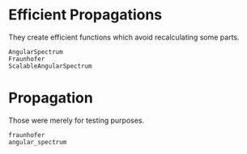 # Efficient Propagations
They create efficient functions which avoid recalculating some parts.
```@docs
AngularSpectrum
Fraunhofer
ScalableAngularSpectrum
```

# Propagation
Those were merely for testing purposes.
```@docs
fraunhofer
angular_spectrum
```
